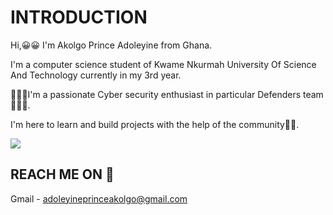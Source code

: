 # INTRODUCTION
Hi,😀😀 I'm Akolgo Prince Adoleyine from Ghana.

I'm a computer science student of Kwame Nkurmah University Of Science And Technology currently in my 3rd year.

🧑🏽‍💻I'm a passionate Cyber security enthusiast in particular Defenders team🧑🏽‍💻.

I'm here to learn and build projects with the help of the community🫡🫡.

<img src="https://cdn.jsdelivr.net/gh/devicons/devicon/icons/python/python-original.svg" />

## REACH ME ON 🔗

Gmail - adoleyineprinceakolgo@gmail.com
